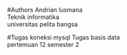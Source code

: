 #Authors
Andrian lusmana <br>
Teknik informatika <br>
universitas pelita bangsa

#Tugas koneksi mysql
Tugas basis data <br>
pertemuan 12 semester 2


